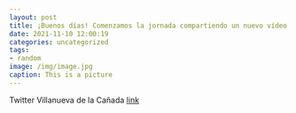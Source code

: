```yaml
---
layout: post
title: ¡Buenos días! Comenzamos la jornada compartiendo un nuevo vídeo de la Escuela de Salud de VillanuevaDeLaCañada. La doctora en F...
date: 2021-11-10 12:00:19
categories: uncategorized
tags:
- random
image: /img/image.jpg
caption: This is a picture
---
```

Twitter Villanueva de la Cañada [link](https://twitter.com/AytoVDLCanada/status/1458364719887159296)
